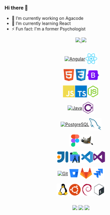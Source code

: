 ### Hi there 👋

* 🔭 I’m currently working on Agacode
* 🌱 I’m currently learning React
* ⚡ Fun fact: I'm a former Psychologist

<div align="center">
  <a href="https://github.com/m4ns0">
  <img height="180em" src="https://github-readme-stats.vercel.app/api?username=m4ns0&show_icons=true&theme=dracula&include_all_commits=true&count_private=true"/>
  <img height="180em" src="https://github-readme-stats.vercel.app/api/top-langs/?username=m4ns0&layout=compact&langs_count=7&theme=dracula"/>
</div>



<div align="center"><br>

  <img align="center" alt="Angular" height="40" width="47" src="https://user-images.githubusercontent.com/46682639/120318037-b5ce5700-c2b5-11eb-9d64-57629c7ee0f8.png"><img align="center" alt="React" height="40" width="40" src="https://raw.githubusercontent.com/devicons/devicon/master/icons/react/react-original.svg">
  
  <img align="center" alt="HTML" height="40" width="40" src="https://raw.githubusercontent.com/devicons/devicon/master/icons/html5/html5-original.svg"><img align="center" alt="CSS" height="40" width="40" src="https://raw.githubusercontent.com/devicons/devicon/master/icons/css3/css3-original.svg"><img align="center" alt="Bootstrap" height="40" width="40" src="https://github.com/devicons/devicon/blob/master/icons/bootstrap/bootstrap-original.svg">
  
  <img align="center" alt="Js" height="40" width="40" src="https://raw.githubusercontent.com/devicons/devicon/master/icons/javascript/javascript-plain.svg"><img align="center" alt="Ts" height="40" width="40" src="https://raw.githubusercontent.com/devicons/devicon/master/icons/typescript/typescript-plain.svg"><img align="center" alt="NodeJs" height="40" width="40" src="https://github.com/devicons/devicon/blob/master/icons/nodejs/nodejs-original.svg">

  <img align="center" alt="Java" height="40" width="40" src="https://user-images.githubusercontent.com/46682639/120317610-3cceff80-c2b5-11eb-89b3-7ed434461e1f.png"><img align="center" alt="Csharp" height="40" width="40" src="https://github.com/devicons/devicon/blob/master/icons/csharp/csharp-line.svg">

  <img align="center" alt="PostgreSQL" height="40" width="40" src="https://user-images.githubusercontent.com/46682639/120318367-26757380-c2b6-11eb-8ee8-7b27920da71a.png"><img align="center" alt="MySql" height="40" width="40" src="https://github.com/devicons/devicon/blob/master/icons/mysql/mysql-original.svg">
  
  <img align="center" alt="Figma" height="40" width="40" src="https://github.com/devicons/devicon/blob/master/icons/figma/figma-original.svg"><img align="center" alt="Gimp" height="40" width="40" src="https://github.com/devicons/devicon/blob/master/icons/gimp/gimp-original.svg">

  <img align="center" alt="InteliJ" height="40" width="40" src="https://github.com/devicons/devicon/blob/master/icons/intellij/intellij-original.svg"><img align="center" alt="AndroidStudio" height="40" width="40" src="https://github.com/devicons/devicon/blob/master/icons/androidstudio/androidstudio-original.svg"><img align="center" alt="VSCode" height="40" width="40" src="https://github.com/devicons/devicon/blob/master/icons/vscode/vscode-original.svg"><img align="center" alt="VisualStudio" height="40" width="40" src="https://github.com/devicons/devicon/blob/master/icons/visualstudio/visualstudio-plain.svg"> 
  
  <img align="center" alt="Git" height="40" width="40" src="https://user-images.githubusercontent.com/46682639/120317833-80c20480-c2b5-11eb-9144-92c246da14f6.png"><img align="center" alt="Bitbucket" height="40" width="40" src="https://github.com/devicons/devicon/blob/master/icons/bitbucket/bitbucket-original.svg"><img align="center" alt="GitLab" height="40" width="40" src="https://github.com/devicons/devicon/blob/master/icons/gitlab/gitlab-original.svg"><img align="center" alt="Jira" height="40" width="40" src="https://github.com/devicons/devicon/blob/master/icons/jira/jira-original.svg">

  <img align="center" alt="Linux" height="40" width="40" src="https://github.com/devicons/devicon/blob/master/icons/linux/linux-original.svg"><img align="center" alt="Ubuntu" height="40" width="40" src="https://github.com/devicons/devicon/blob/master/icons/ubuntu/ubuntu-plain.svg"><img align="center" alt="Debian" height="40" width="40" src="https://github.com/devicons/devicon/blob/master/icons/debian/debian-original.svg"><img align="center" alt="Bash" height="40" width="40" src="https://github.com/devicons/devicon/blob/master/icons/bash/bash-original.svg"> 

</div>

<div align="center"><br>
  <a href="https://instagram.com/m4ns0" target="_blank">
  <img src="https://img.shields.io/badge/-Instagram-%23E4405F?style=for-the-badge&logo=instagram&logoColor=white" target="_blank"></a>

  <a href = "mailto:mrbrunomanso@gmail.com">
  <img src="https://img.shields.io/badge/-Gmail-%23333?style=for-the-badge&logo=gmail&logoColor=white" target="_blank"></a>

  <a href="https://www.linkedin.com/in/m4ns0/" target="_blank">
  <img src="https://img.shields.io/badge/-LinkedIn-%230077B5?style=for-the-badge&logo=linkedin&logoColor=white" target="_blank"></a> 
</div>
